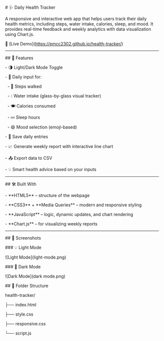 \# 🩺 Daily Health Tracker



A responsive and interactive web app that helps users track their daily health metrics, including steps, water intake, calories, sleep, and mood. It provides real-time feedback and weekly analytics with data visualization using Chart.js.



🔗 \[Live Demo](https://emcc2302.github.io/health-tracker/)



---



\## 📌 Features



\- 🌗 Light/Dark Mode Toggle

\- 📅 Daily input for:

&nbsp; - 🚶 Steps walked

&nbsp; - 💧 Water intake (glass-by-glass visual tracker)

&nbsp; - 🍽 Calories consumed

&nbsp; - 💤 Sleep hours

&nbsp; - 😄 Mood selection (emoji-based)

\- 💾 Save daily entries

\- 📈 Generate weekly report with interactive line chart

\- 📤 Export data to CSV

\- 💡 Smart health advice based on your inputs



---



\## 🛠️ Built With



\- \*\*HTML5\*\* – structure of the webpage

\- \*\*CSS3\*\* + \*\*Media Queries\*\* – modern and responsive styling

\- \*\*JavaScript\*\* – logic, dynamic updates, and chart rendering

\- \*\*Chart.js\*\* – for visualizing weekly reports



---







\## 📸 Screenshots



\### 💡 Light Mode

!\[Light Mode](light-mode.png)



\### 🌙 Dark Mode

!\[Dark Mode](dark mode.png)





\## 📂 Folder Structure



health-tracker/

├── index.html

├── style.css

├── responsive.css

└── script.js

